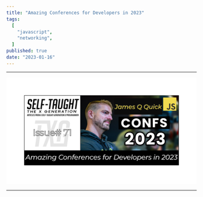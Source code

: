 ```yaml
---
title: "Amazing Conferences for Developers in 2023"
tags:
  [
    "javascript",
    "networking",
  ]
published: true
date: "2023-01-16"
---
```


---

![TN-TXG-71](img/01-16-23/TN-TXG-71-new.png)

---